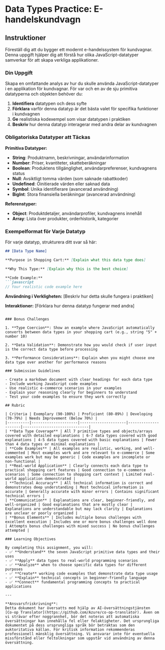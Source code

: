 <!--
CO_OP_TRANSLATOR_METADATA:
{
  "original_hash": "6fd645e97c48cd5eb5a3d290815ec8b5",
  "translation_date": "2025-10-23T21:26:56+00:00",
  "source_file": "2-js-basics/1-data-types/assignment.md",
  "language_code": "sv"
}
-->
# Data Types Practice: E-handelskundvagn

## Instruktioner

Föreställ dig att du bygger ett modernt e-handelssystem för kundvagnar. Denna uppgift hjälper dig att förstå hur olika JavaScript-datatyper samverkar för att skapa verkliga applikationer.

### Din Uppgift

Skapa en omfattande analys av hur du skulle använda JavaScript-datatyper i en applikation för kundvagnar. För var och en av de sju primitiva datatyperna och objekten behöver du:

1. **Identifiera** datatypen och dess syfte  
2. **Förklara** varför denna datatyp är det bästa valet för specifika funktioner i kundvagnen  
3. **Ge** realistiska kodexempel som visar datatypen i praktiken  
4. **Beskriv** hur denna datatyp interagerar med andra delar av kundvagnen  

### Obligatoriska Datatyper att Täckas

**Primitiva Datatyper:**  
- **String**: Produktnamn, beskrivningar, användarinformation  
- **Number**: Priser, kvantiteter, skatteberäkningar  
- **Boolean**: Produktens tillgänglighet, användarpreferenser, kundvagnens status  
- **Null**: Avsiktligt tomma värden (som saknade rabattkoder)  
- **Undefined**: Oinitierade värden eller saknad data  
- **Symbol**: Unika identifierare (avancerad användning)  
- **BigInt**: Stora finansiella beräkningar (avancerad användning)  

**Referenstyper:**  
- **Object**: Produktdetaljer, användarprofiler, kundvagnens innehåll  
- **Array**: Lista över produkter, orderhistorik, kategorier  

### Exempelformat för Varje Datatyp

För varje datatyp, strukturera ditt svar så här:

```markdown
## [Data Type Name]

**Purpose in Shopping Cart:** [Explain what this data type does]

**Why This Type:** [Explain why this is the best choice]

**Code Example:**
```javascript
// Your realistic code example here
```
  
**Användning i Verkligheten:** [Beskriv hur detta skulle fungera i praktiken]  

**Interaktioner:** [Förklara hur denna datatyp fungerar med andra]  
```

### Bonus Challenges

1. **Type Coercion**: Show an example where JavaScript automatically converts between data types in your shopping cart (e.g., string "5" + number 10)

2. **Data Validation**: Demonstrate how you would check if user input is the correct data type before processing

3. **Performance Considerations**: Explain when you might choose one data type over another for performance reasons

### Submission Guidelines

- Create a markdown document with clear headings for each data type
- Include working JavaScript code examples
- Use realistic e-commerce scenarios in your examples
- Explain your reasoning clearly for beginners to understand
- Test your code examples to ensure they work correctly

## Rubric

| Criteria | Exemplary (90-100%) | Proficient (80-89%) | Developing (70-79%) | Needs Improvement (Below 70%) |
|----------|---------------------|---------------------|---------------------|------------------------------|
| **Data Type Coverage** | All 7 primitive types and objects/arrays covered with detailed explanations | 6-7 data types covered with good explanations | 4-5 data types covered with basic explanations | Fewer than 4 data types or minimal explanations |
| **Code Examples** | All examples are realistic, working, and well-commented | Most examples work and are relevant to e-commerce | Some examples work but may be generic | Code examples are incomplete or non-functional |
| **Real-world Application** | Clearly connects each data type to practical shopping cart features | Good connection to e-commerce scenarios | Some connection to shopping cart context | Limited real-world application demonstrated |
| **Technical Accuracy** | All technical information is correct and demonstrates deep understanding | Most technical information is accurate | Generally accurate with minor errors | Contains significant technical errors |
| **Communication** | Explanations are clear, beginner-friendly, and well-organized | Good explanations that are mostly clear | Explanations are understandable but may lack clarity | Explanations are unclear or poorly organized |
| **Bonus Elements** | Includes multiple bonus challenges with excellent execution | Includes one or more bonus challenges well done | Attempts bonus challenges with mixed success | No bonus challenges attempted |

### Learning Objectives

By completing this assignment, you will:
- ✅ **Understand** the seven JavaScript primitive data types and their uses
- ✅ **Apply** data types to real-world programming scenarios
- ✅ **Analyze** when to choose specific data types for different purposes
- ✅ **Create** working code examples that demonstrate data type usage
- ✅ **Explain** technical concepts in beginner-friendly language
- ✅ **Connect** fundamental programming concepts to practical applications  

---

**Ansvarsfriskrivning**:  
Detta dokument har översatts med hjälp av AI-översättningstjänsten [Co-op Translator](https://github.com/Azure/co-op-translator). Även om vi strävar efter noggrannhet, bör det noteras att automatiska översättningar kan innehålla fel eller felaktigheter. Det ursprungliga dokumentet på dess ursprungliga språk bör betraktas som den auktoritativa källan. För kritisk information rekommenderas professionell mänsklig översättning. Vi ansvarar inte för eventuella missförstånd eller feltolkningar som uppstår vid användning av denna översättning.